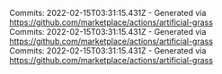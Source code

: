 Commits: 2022-02-15T03:31:15.431Z - Generated via https://github.com/marketplace/actions/artificial-grass
<br>
Commits: 2022-02-15T03:31:15.431Z - Generated via https://github.com/marketplace/actions/artificial-grass
<br>
Commits: 2022-02-15T03:31:15.431Z - Generated via https://github.com/marketplace/actions/artificial-grass
<br>
